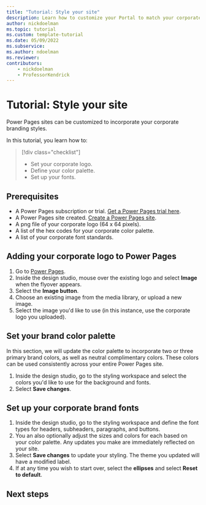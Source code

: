 ```yaml
---
title: "Tutorial: Style your site"
description: Learn how to customize your Portal to match your corporate brand.
author: nickdoelman
ms.topic: tutorial
ms.custom: template-tutorial
ms.date: 05/09/2022
ms.subservice:
ms.author: ndoelman 
ms.reviewer: 
contributors:
    - nickdoelman
    - ProfessorKendrick
---
```


# Tutorial: Style your site 

Power Pages sites can be customized to incorporate your corporate branding styles.

In this tutorial, you learn how to:

> [!div class="checklist"]
> * Set your corporate logo.
> * Define your color palette.
> * Set up your fonts.

## Prerequisites

- A Power Pages subscription or trial. [Get a Power Pages trial here](trial-signup.md).
- A Power Pages site created. [Create a Power Pages site](create-manage.md).
- A png file of your corporate logo (64 x 64 pixels).
- A list of the hex codes for your corporate color palette.
- A list of your corporate font standards.

## Adding your corporate logo to Power Pages

1. Go to [Power Pages](https://make.powerpages.microsoft.com/).
1. Inside the design studio, mouse over the existing logo and select **Image** when the flyover appears.
1. Select the **Image button**.
1. Choose an existing image from the media library, or upload a new image.
1. Select the image you'd like to use (in this instance, use the corporate logo you uploaded).

## Set your brand color palette

In this section, we will update the color palette to incorporate two or three primary brand colors, as well as neutral complimentary colors.  These colors can be used consistently across your entire Power Pages site.

1. Inside the design studio, go to the styling workspace and select the colors you'd like to use for the background and fonts.
1. Select **Save changes**.
 
## Set up your corporate brand fonts

1. Inside the design studio, go to the styling workspace and define the font types for headers, subheaders, paragraphs, and buttons.
1. You an also optionally adjust the sizes and colors for each based on your color palette. Any updates you make are immediately reflected on your site.
1. Select **Save changes** to update your styling.  The theme you updated will have a modified label.
1. If at any time you wish to start over, select the **ellipses** and select **Reset to default**.

## Next steps
